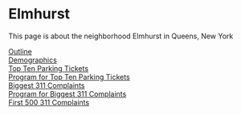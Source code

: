 <h1> Elmhurst </h1>
<p> This page is about the neighborhood Elmhurst in Queens, New York </p>

[Outline](../blob/master/outlineElmhurst.geojson)<br />
[Demographics](../blob/master/demographicsElmhurst.pdf)<br />
[Top Ten Parking Tickets](../blob/master/ticketsElmhurst.pdf)<br />
[Program for Top Ten Parking Tickets](../blob/master/ticketsElmhurst.py)<br />
[Biggest 311 Complaints](../blob/master/complaintsElmhurst.pdf)<br />
[Program for Biggest 311 Complaints](../blob/master/complaintsElmhurst.py)<br />
[First 500 311 Complaints](../blob/master/mapComplaintElmhurst.png)<br />
